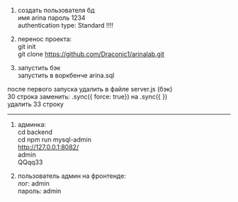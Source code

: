 1. создать пользователя бд  
  имя arina пароль 1234  
  authentication type: Standard !!!!  

2. перенос проекта:  
  git init  
  git clone https://github.com/Draconic1/arinalab.git  

3. запустить бэк  
  запустить в воркбенче arina.sql  
 
  после первого запуска удалить в файле server.js (бэк)  
  30 строка заменить: .sync({ force: true}) на  .sync({ })  
  удалить 33 строку  

______________________________

1. админка:  
  cd backend  
  cd npm run mysql-admin  
  http://127.0.0.1:8082/  
  admin  
  QQqq33  

2. пользователь админ на фронтенде:  
  лог: admin  
  пароль: admin  
